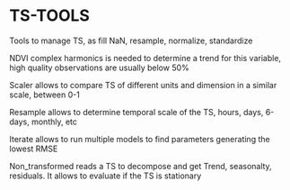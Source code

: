 # TS-TOOLS
Tools to manage TS, as fill NaN, resample, normalize, standardize

NDVI complex harmonics is needed to determine a trend for this variable, high quality observations are usually below 50%

Scaler allows to compare TS of different units and dimension in a similar scale, between 0-1

Resample allows to determine temporal scale of the TS, hours, days, 6-days, monthly, etc

Iterate allows to run multiple models to find parameters generating the lowest RMSE

Non_transformed reads a TS to decompose and get Trend, seasonalty, residuals. It allows to evaluate if the TS is stationary
